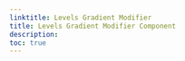 ```yaml
---
linktitle: Levels Gradient Modifier
title: Levels Gradient Modifier Component
description:
toc: true
---
```


